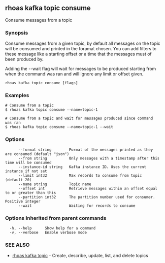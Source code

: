 ## rhoas kafka topic consume

Consume messages from a topic

### Synopsis

Consume messages from a given topic, by default all messages on the topic will be consumed and printed in the foramat chosen. You can add filters to these message like a starting offset or a time that the messages must of been produced by.

Adding the --wait flag will wait for messages to be produced starting from when the command was ran and will ignore any limit or offset given.


```
rhoas kafka topic consume [flags]
```

### Examples

```
# Consume from a topic
$ rhoas kafka topic consume --name=topic-1

# Consume from a topic and wait for messages produced since command was ran
$ rhoas kafka topic consume --name=topic-1 --wait

```

### Options

```
      --format string        Format of the messages printed as they are consumed (default "json")
      --from string          Only messages with a timestamp after this time will be consumed
      --instance-id string   Kafka instance ID. Uses the current instance if not set 
      --limit int32          Max records to consume from topic (default 20)
      --name string          Topic name
      --offset int           Retrieve messages within an offset equal to or greater than this
      --partition int32      The partition number used for consumer. Positive integer
      --wait                 Waiting for records to consume
```

### Options inherited from parent commands

```
  -h, --help      Show help for a command
  -v, --verbose   Enable verbose mode
```

### SEE ALSO

* [rhoas kafka topic](rhoas_kafka_topic.md)	 - Create, describe, update, list, and delete topics

